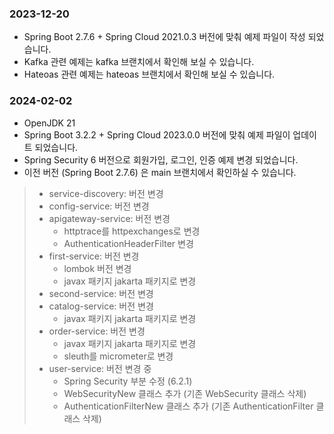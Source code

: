 ### 2023-12-20
* Spring Boot 2.7.6 + Spring Cloud 2021.0.3 버전에 맞춰 예제 파일이 작성 되었습니다.
* Kafka 관련 예제는 kafka 브랜치에서 확인해 보실 수 있습니다.
* Hateoas 관련 예제는 hateoas 브랜치에서 확인해 보실 수 있습니다. 

### 2024-02-02
* OpenJDK 21
* Spring Boot 3.2.2 + Spring Cloud 2023.0.0 버전에 맞춰 예제 파일이 업데이트 되었습니다.
* Spring Security 6 버전으로 회원가입, 로그인, 인증 예제 변경 되었습니다.
* 이전 버전 (Spring Boot 2.7.6) 은 main 브랜치에서 확인하실 수 있습니다.
> * service-discovery: 버전 변경
> * config-service: 버전 변경
> * apigateway-service: 버전 변경
>   * httptrace를 httpexchanges로 변경
>   * AuthenticationHeaderFilter 변경 
> * first-service: 버전 변경
>   * lombok 버전 변경
>   * javax 패키지 jakarta 패키지로 변경
> * second-service: 버전 변경
> * catalog-service: 버전 변경
>   * javax 패키지 jakarta 패키지로 변경
> * order-service: 버전 변경
>   * javax 패키지 jakarta 패키지로 변경
>   * sleuth를 micrometer로 변경
> * user-service: 버전 변경 중
>   * Spring Security 부분 수정 (6.2.1)
>   * WebSecurityNew 클래스 추가 (기존 WebSecurity 클래스 삭제)
>   * AuthenticationFilterNew 클래스 추가 (기존 AuthenticationFilter 클래스 삭제)
